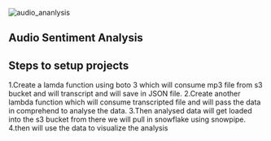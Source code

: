 ![audio_ananlysis](https://user-images.githubusercontent.com/92753984/211182576-6ee0c82a-fe3d-495c-bb8b-a77e54b993f0.png)

## Audio Sentiment Analysis


## Steps to setup projects

1.Create a lamda function using boto 3 which will consume mp3 file from s3 bucket and will transcript and will save in JSON file.
2.Create another lambda function which will consume transcripted file and will pass the data in comprehend to analyse the data.
3.Then analysed data will get loaded into the s3 bucket from there we will pull in snowflake using snowpipe.
4.then will use the data to visualize the analysis

